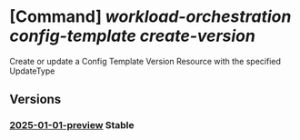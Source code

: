 # [Command] _workload-orchestration config-template create-version_

Create or update a Config Template Version Resource with the specified UpdateType

## Versions

### [2025-01-01-preview](/Resources/mgmt-plane/L3N1YnNjcmlwdGlvbnMve30vcmVzb3VyY2Vncm91cHMve30vcHJvdmlkZXJzL21pY3Jvc29mdC5lZGdlL2NvbmZpZ3RlbXBsYXRlcy97fS9jcmVhdGV2ZXJzaW9u/2025-01-01-preview.xml) **Stable**

<!-- mgmt-plane /subscriptions/{}/resourcegroups/{}/providers/microsoft.edge/configtemplates/{}/createversion 2025-01-01-preview -->

